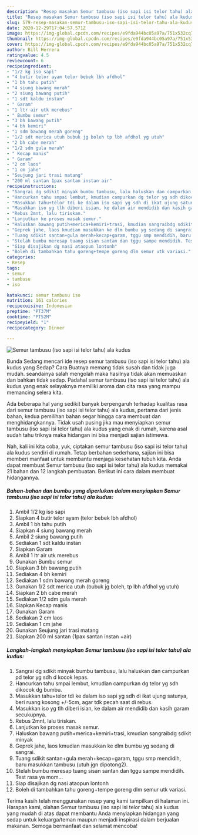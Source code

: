 ```yaml
---
description: "Resep masakan Semur tambusu (iso sapi isi telor tahu) ala kudus | Bahan Membuat Semur tambusu (iso sapi isi telor tahu) ala kudus Yang Bisa Manjain Lidah"
title: "Resep masakan Semur tambusu (iso sapi isi telor tahu) ala kudus | Bahan Membuat Semur tambusu (iso sapi isi telor tahu) ala kudus Yang Bisa Manjain Lidah"
slug: 579-resep-masakan-semur-tambusu-iso-sapi-isi-telor-tahu-ala-kudus-bahan-membuat-semur-tambusu-iso-sapi-isi-telor-tahu-ala-kudus-yang-bisa-manjain-lidah
date: 2020-12-29T17:04:57.571Z
image: https://img-global.cpcdn.com/recipes/e9fda944bc05a97a/751x532cq70/semur-tambusu-iso-sapi-isi-telor-tahu-ala-kudus-foto-resep-utama.jpg
thumbnail: https://img-global.cpcdn.com/recipes/e9fda944bc05a97a/751x532cq70/semur-tambusu-iso-sapi-isi-telor-tahu-ala-kudus-foto-resep-utama.jpg
cover: https://img-global.cpcdn.com/recipes/e9fda944bc05a97a/751x532cq70/semur-tambusu-iso-sapi-isi-telor-tahu-ala-kudus-foto-resep-utama.jpg
author: Bill Herrera
ratingvalue: 4.5
reviewcount: 6
recipeingredient:
- "1/2 kg iso sapi"
- "4 butir telor ayam telor bebek lbh afdhol"
- "1 bh tahu putih"
- "4 siung bawang merah"
- "2 siung bawang putih"
- "1 sdt kaldu instan"
- " Garam"
- "1 ltr air utk merebus"
- " Bumbu semur"
- "3 bh bawang putih"
- "4 bh kemiri"
- "1 sdm bawang merah goreng"
- "1/2 sdt merica utuh bubuk jg boleh tp lbh afdhol yg utuh"
- "2 bh cabe merah"
- "1/2 sdm gula merah"
- " Kecap manis"
- " Garam"
- "2 cm laos"
- "1 cm jahe"
- "Seujung jari trasi matang"
- "200 ml santan 1pax santan instan air"
recipeinstructions:
- "Sangrai dg sdikit minyak bumbu tambusu, lalu haluskan dan campurkan pd telor yg sdh d kocok lepas."
- "Hancurkan tahu smpai lembut, kmudian campurkan dg telor yg sdh dikocok dg bumbu."
- "Masukkan tahu+telor tdi ke dalam iso sapi yg sdh di ikat ujung satunya, beri ruang kosong +/-5cm, agar tdk pecah saat di rebus."
- "Masukkan iso yg tlh diberi isian, ke dalam air mendidib dan kasih garam secukupnya."
- "Rebus 2mnt, lalu tiriskan."
- "Lanjutkan ke proses masak semur."
- "Haluskan bawang putih+merica+kemiri+trasi, kmudian sangraibdg sdikit minyak"
- "Geprek jahe, laos kmudian masukkan ke dlm bumbu yg sedang di sangrai."
- "Tuang sdikit santan+gula merah+kecap+garam, tggu smp mendidih, baru masukkan tambusu (utuh jgn dipotong2)."
- "Stelah bumbu meresap tuang sisan santan dan tggu sampe mendidih. Test rasa ya mom..."
- "Siap disajikan dg nasi ataopun lontonh"
- "Boleh di tambahkan tahu goreng+tempe goreng dlm semur utk variasi."
categories:
- Resep
tags:
- semur
- tambusu
- iso

katakunci: semur tambusu iso 
nutrition: 161 calories
recipecuisine: Indonesian
preptime: "PT37M"
cooktime: "PT52M"
recipeyield: "1"
recipecategory: Dinner

---
```



![Semur tambusu (iso sapi isi telor tahu) ala kudus](https://img-global.cpcdn.com/recipes/e9fda944bc05a97a/751x532cq70/semur-tambusu-iso-sapi-isi-telor-tahu-ala-kudus-foto-resep-utama.jpg)

Bunda Sedang mencari ide resep semur tambusu (iso sapi isi telor tahu) ala kudus yang Sedap? Cara Buatnya memang tidak susah dan tidak juga mudah. seandainya salah mengolah maka hasilnya tidak akan memuaskan dan bahkan tidak sedap. Padahal semur tambusu (iso sapi isi telor tahu) ala kudus yang enak selayaknya memiliki aroma dan cita rasa yang mampu memancing selera kita.



Ada beberapa hal yang sedikit banyak berpengaruh terhadap kualitas rasa dari semur tambusu (iso sapi isi telor tahu) ala kudus, pertama dari jenis bahan, kedua pemilihan bahan segar hingga cara membuat dan menghidangkannya. Tidak usah pusing jika mau menyiapkan semur tambusu (iso sapi isi telor tahu) ala kudus yang enak di rumah, karena asal sudah tahu triknya maka hidangan ini bisa menjadi sajian istimewa.


Nah, kali ini kita coba, yuk, ciptakan semur tambusu (iso sapi isi telor tahu) ala kudus sendiri di rumah. Tetap berbahan sederhana, sajian ini bisa memberi manfaat untuk membantu menjaga kesehatan tubuh kita. Anda dapat membuat Semur tambusu (iso sapi isi telor tahu) ala kudus memakai 21 bahan dan 12 langkah pembuatan. Berikut ini cara dalam membuat hidangannya.

<!--inarticleads1-->

##### Bahan-bahan dan bumbu yang diperlukan dalam menyiapkan Semur tambusu (iso sapi isi telor tahu) ala kudus:

1. Ambil 1/2 kg iso sapi
1. Siapkan 4 butir telor ayam (telor bebek lbh afdhol)
1. Ambil 1 bh tahu putih
1. Siapkan 4 siung bawang merah
1. Ambil 2 siung bawang putih
1. Sediakan 1 sdt kaldu instan
1. Siapkan  Garam
1. Ambil 1 ltr air utk merebus
1. Gunakan  Bumbu semur
1. Siapkan 3 bh bawang putih
1. Sediakan 4 bh kemiri
1. Sediakan 1 sdm bawang merah goreng
1. Gunakan 1/2 sdt merica utuh (bubuk jg boleh, tp lbh afdhol yg utuh)
1. Siapkan 2 bh cabe merah
1. Sediakan 1/2 sdm gula merah
1. Siapkan  Kecap manis
1. Gunakan  Garam
1. Sediakan 2 cm laos
1. Sediakan 1 cm jahe
1. Gunakan Seujung jari trasi matang
1. Siapkan 200 ml santan (1pax santan instan +air)




<!--inarticleads2-->

##### Langkah-langkah menyiapkan Semur tambusu (iso sapi isi telor tahu) ala kudus:

1. Sangrai dg sdikit minyak bumbu tambusu, lalu haluskan dan campurkan pd telor yg sdh d kocok lepas.
1. Hancurkan tahu smpai lembut, kmudian campurkan dg telor yg sdh dikocok dg bumbu.
1. Masukkan tahu+telor tdi ke dalam iso sapi yg sdh di ikat ujung satunya, beri ruang kosong +/-5cm, agar tdk pecah saat di rebus.
1. Masukkan iso yg tlh diberi isian, ke dalam air mendidib dan kasih garam secukupnya.
1. Rebus 2mnt, lalu tiriskan.
1. Lanjutkan ke proses masak semur.
1. Haluskan bawang putih+merica+kemiri+trasi, kmudian sangraibdg sdikit minyak
1. Geprek jahe, laos kmudian masukkan ke dlm bumbu yg sedang di sangrai.
1. Tuang sdikit santan+gula merah+kecap+garam, tggu smp mendidih, baru masukkan tambusu (utuh jgn dipotong2).
1. Stelah bumbu meresap tuang sisan santan dan tggu sampe mendidih. Test rasa ya mom...
1. Siap disajikan dg nasi ataopun lontonh
1. Boleh di tambahkan tahu goreng+tempe goreng dlm semur utk variasi.




Terima kasih telah menggunakan resep yang kami tampilkan di halaman ini. Harapan kami, olahan Semur tambusu (iso sapi isi telor tahu) ala kudus yang mudah di atas dapat membantu Anda menyiapkan hidangan yang sedap untuk keluarga/teman maupun menjadi inspirasi dalam berjualan makanan. Semoga bermanfaat dan selamat mencoba!
